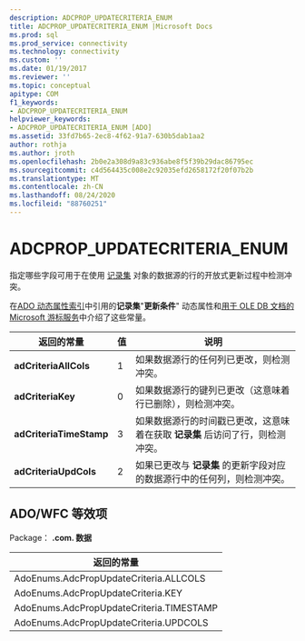 ```yaml
---
description: ADCPROP_UPDATECRITERIA_ENUM
title: ADCPROP_UPDATECRITERIA_ENUM |Microsoft Docs
ms.prod: sql
ms.prod_service: connectivity
ms.technology: connectivity
ms.custom: ''
ms.date: 01/19/2017
ms.reviewer: ''
ms.topic: conceptual
apitype: COM
f1_keywords:
- ADCPROP_UPDATECRITERIA_ENUM
helpviewer_keywords:
- ADCPROP_UPDATECRITERIA_ENUM [ADO]
ms.assetid: 33fd7b65-2ec8-4f62-91a7-630b5dab1aa2
author: rothja
ms.author: jroth
ms.openlocfilehash: 2b0e2a308d9a83c936abe8f5f39b29dac86795ec
ms.sourcegitcommit: c4d564435c008e2c92035efd2658172f20f07b2b
ms.translationtype: MT
ms.contentlocale: zh-CN
ms.lasthandoff: 08/24/2020
ms.locfileid: "88760251"
---
```

# <a name="adcprop_updatecriteria_enum"></a>ADCPROP_UPDATECRITERIA_ENUM
指定哪些字段可用于在使用 [记录集](./recordset-object-ado.md) 对象的数据源的行的开放式更新过程中检测冲突。  
  
 在[ADO 动态属性索引](./ado-dynamic-property-index.md)中引用的**记录集**"**更新条件**" 动态属性和[用于 OLE DB 文档的 Microsoft 游标服务](../../guide/appendixes/microsoft-cursor-service-for-ole-db-ado-service-component.md)中介绍了这些常量。  
  
|返回的常量|值|说明|  
|--------------|-----------|-----------------|  
|**adCriteriaAllCols**|1|如果数据源行的任何列已更改，则检测冲突。|  
|**adCriteriaKey**|0|如果数据源行的键列已更改（这意味着行已删除），则检测冲突。|  
|**adCriteriaTimeStamp**|3|如果数据源行的时间戳已更改，这意味着在获取 **记录集** 后访问了行，则检测冲突。|  
|**adCriteriaUpdCols**|2|如果已更改与 **记录集** 的更新字段对应的数据源行中的任何列，则检测冲突。|  
  
## <a name="adowfc-equivalent"></a>ADO/WFC 等效项  
 Package： **.com. 数据**  
  
|返回的常量|  
|--------------|  
|AdoEnums.AdcPropUpdateCriteria.ALLCOLS|  
|AdoEnums.AdcPropUpdateCriteria.KEY|  
|AdoEnums.AdcPropUpdateCriteria.TIMESTAMP|  
|AdoEnums.AdcPropUpdateCriteria.UPDCOLS|
